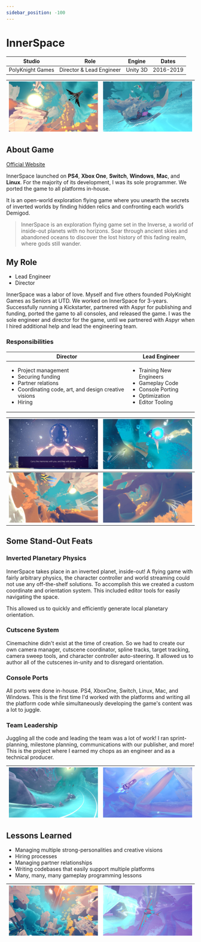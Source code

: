 ```yaml
---
sidebar_position: -100
---
```


# InnerSpace

|Studio|Role|Engine|Dates|
|----|----|----|----|
|PolyKnight Games|Director & Lead Engineer|Unity 3D|2016-2019|

|![InnerSpace Screenshot](/img/projects/innerspace/is1.jpg)|![InnerSpace Screenshot](/img/projects/innerspace/is7.jpg)|
| ----------- | ----------- |

## About Game

[Official Website](https://www.innerspacegame.com/#platforms)

InnerSpace launched on **PS4**, **Xbox One**, **Switch**, **Windows**, **Mac**, and **Linux**. For the majority of its development, I was its sole programmer. We ported the game to all platforms in-house.

It is an open-world exploration flying game where you unearth the secrets of inverted worlds by finding hidden relics and confronting each world’s Demigod.

>InnerSpace is an exploration flying game set in the Inverse, a world of inside-out planets with no horizons. Soar through ancient skies and abandoned oceans to discover the lost history of this fading realm, where gods still wander.

## My Role

* Lead Engineer
* Director

InnerSpace was a labor of love. Myself and five others founded PolyKnight Games as Seniors at UTD. We worked on InnerSpace for 3-years. Successfully running a Kickstarter, partnered with Aspyr for publishing and funding, ported the game to all consoles, and released the game. I was the sole engineer and director for the game, until we partnered with Aspyr when I hired additional help and lead the engineering team.

### Responsibilities

|Director|Lead Engineer|
|-|-|
|<ul><li>Project management</li><li>Securing funding</li><li>Partner relations</li><li>Coordinating code, art, and design creative visions</li><li>Hiring</li></ul>|<ul><li>Training New Engineers</li><li>Gameplay Code</li><li>Console Porting</li><li>Optimization</li><li>Editor Tooling</li></ul>|


|![InnerSpace Screenshot](/img/projects/innerspace/is3.jpg)|![InnerSpace Screenshot](/img/projects/innerspace/is4.jpg)|
| ----------- | ----------- |
|![InnerSpace Screenshot](/img/projects/innerspace/is5.jpg)|![InnerSpace Screenshot](/img/projects/innerspace/is6.jpg)|

## Some Stand-Out Feats
### Inverted Planetary Physics
InnerSpace takes place in an inverted planet, inside-out! A flying game with fairly arbitrary physics, the character controller and world streaming could not use any off-the-shelf solutions. To accomplish this we created a custom coordinate and orientation system. This included editor tools for easily navigating the space. 

This allowed us to quickly and efficiently generate local planetary orientation.

### Cutscene System
Cinemachine didn't exist at the time of creation. So we had to create our own camera manager, cutscene coordinator, spline tracks, target tracking, camera sweep tools, and character controller auto-steering. It allowed us to author all of the cutscenes in-unity and to disregard orientation.

### Console Ports
All ports were done in-house. PS4, XboxOne, Switch, Linux, Mac, and Windows. This is the first time I'd worked with the platforms and writing all the platform code while simultaneously developing the game's content was a lot to juggle.

### Team Leadership
Juggling all the code and leading the team was a lot of work! I ran sprint-planning, milestone planning, communications with our publisher, and more! This is the project where I earned my chops as an engineer and as a technical producer.

|![InnerSpace Screenshot](/img/projects/innerspace/is2.jpg)|![InnerSpace Screenshot](/img/projects/innerspace/is8.jpg)|
| ----------- | ----------- |

## Lessons Learned

* Managing multiple strong-personalities and creative visions
* Hiring processes
* Managing partner relationships
* Writing codebases that easily support multiple platforms
* Many, many, many gameplay programming lessons

|![InnerSpace Screenshot](/img/projects/innerspace/is9.jpg)|![InnerSpace Screenshot](/img/projects/innerspace/is10.jpg)|
| ----------- | ----------- |
